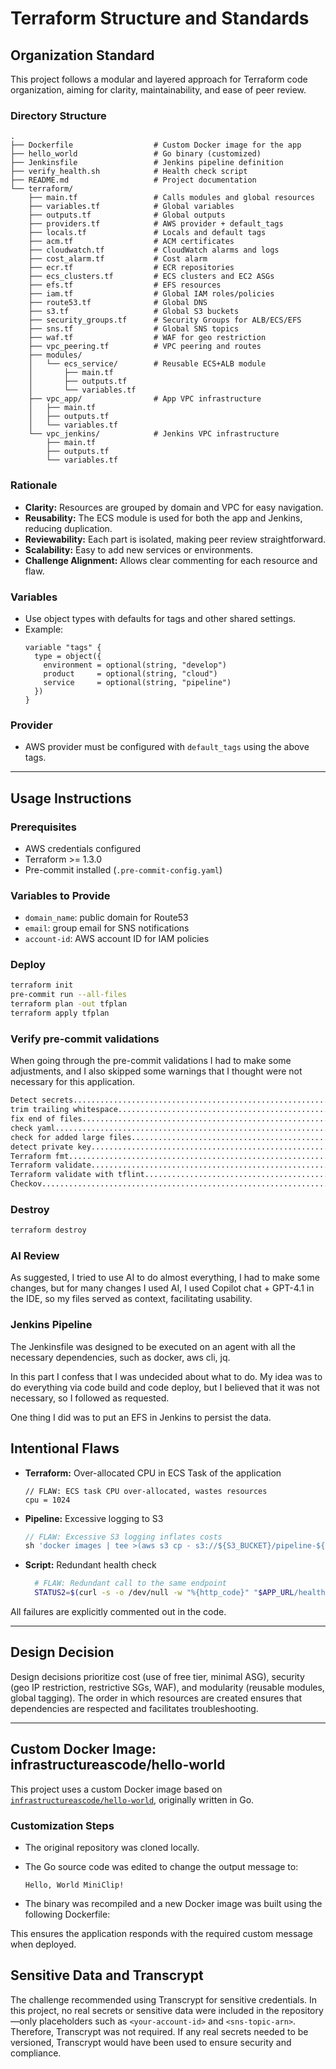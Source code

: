 # Terraform Structure and Standards

## Organization Standard

This project follows a modular and layered approach for Terraform code organization, aiming for clarity, maintainability, and ease of peer review.

### Directory Structure

```
.
├── Dockerfile                  # Custom Docker image for the app
├── hello_world                 # Go binary (customized)
├── Jenkinsfile                 # Jenkins pipeline definition
├── verify_health.sh            # Health check script
├── README.md                   # Project documentation
└── terraform/
    ├── main.tf                 # Calls modules and global resources
    ├── variables.tf            # Global variables
    ├── outputs.tf              # Global outputs
    ├── providers.tf            # AWS provider + default_tags
    ├── locals.tf               # Locals and default tags
    ├── acm.tf                  # ACM certificates
    ├── cloudwatch.tf           # CloudWatch alarms and logs
    ├── cost_alarm.tf           # Cost alarm
    ├── ecr.tf                  # ECR repositories
    ├── ecs_clusters.tf         # ECS clusters and EC2 ASGs
    ├── efs.tf                  # EFS resources
    ├── iam.tf                  # Global IAM roles/policies
    ├── route53.tf              # Global DNS
    ├── s3.tf                   # Global S3 buckets
    ├── security_groups.tf      # Security Groups for ALB/ECS/EFS
    ├── sns.tf                  # Global SNS topics
    ├── waf.tf                  # WAF for geo restriction
    ├── vpc_peering.tf          # VPC peering and routes
    ├── modules/
    │   └── ecs_service/        # Reusable ECS+ALB module
    │       ├── main.tf
    │       ├── outputs.tf
    │       └── variables.tf
    ├── vpc_app/                # App VPC infrastructure
    │   ├── main.tf
    │   ├── outputs.tf
    │   └── variables.tf
    └── vpc_jenkins/            # Jenkins VPC infrastructure
        ├── main.tf
        ├── outputs.tf
        └── variables.tf
```

### Rationale

- **Clarity:** Resources are grouped by domain and VPC for easy navigation.
- **Reusability:** The ECS module is used for both the app and Jenkins, reducing duplication.
- **Reviewability:** Each part is isolated, making peer review straightforward.
- **Scalability:** Easy to add new services or environments.
- **Challenge Alignment:** Allows clear commenting for each resource and flaw.

### Variables

- Use object types with defaults for tags and other shared settings.
- Example:
  ```hcl
  variable "tags" {
    type = object({
      environment = optional(string, "develop")
      product     = optional(string, "cloud")
      service     = optional(string, "pipeline")
    })
  }
  ```

### Provider

- AWS provider must be configured with `default_tags` using the above tags.

---

## Usage Instructions

### Prerequisites

- AWS credentials configured
- Terraform >= 1.3.0
- Pre-commit installed (`.pre-commit-config.yaml`)

### Variables to Provide

- `domain_name`: public domain for Route53
- `email`: group email for SNS notifications
- `account-id`: AWS account ID for IAM policies

### Deploy

```sh
terraform init
pre-commit run --all-files
terraform plan -out tfplan
terraform apply tfplan
```

### Verify pre-commit validations

When going through the pre-commit validations I had to make some adjustments, and I also skipped some warnings that I thought were not necessary for this application.

```sh
Detect secrets...........................................................Passed
trim trailing whitespace.................................................Passed
fix end of files.........................................................Passed
check yaml...............................................................Passed
check for added large files..............................................Passed
detect private key.......................................................Passed
Terraform fmt............................................................Passed
Terraform validate.......................................................Passed
Terraform validate with tflint...........................................Passed
Checkov..................................................................Passed
```

### Destroy

```sh
terraform destroy
```

### AI Review

As suggested, I tried to use AI to do almost everything, I had to make some changes, but for many changes I used AI, I used Copilot chat + GPT-4.1 in the IDE, so my files served as context, facilitating usability.

### Jenkins Pipeline

The Jenkinsfile was designed to be executed on an agent with all the necessary dependencies, such as docker, aws cli, jq.

In this part I confess that I was undecided about what to do. My idea was to do everything via code build and code deploy, but I believed that it was not necessary, so I followed as requested.

One thing I did was to put an EFS in Jenkins to persist the data.

## Intentional Flaws

- **Terraform:** Over-allocated CPU in ECS Task of the application
  ```hcl
  // FLAW: ECS task CPU over-allocated, wastes resources
  cpu = 1024
  ```
- **Pipeline:** Excessive logging to S3
  ```groovy
  // FLAW: Excessive S3 logging inflates costs
  sh 'docker images | tee >(aws s3 cp - s3://${S3_BUCKET}/pipeline-${BUILD_NUMBER}.txt)'
  ```
- **Script:** Redundant health check

  ```bash
    # FLAW: Redundant call to the same endpoint
    STATUS2=$(curl -s -o /dev/null -w "%{http_code}" "$APP_URL/health")

  ```

All failures are explicitly commented out in the code.

---

## Design Decision

Design decisions prioritize cost (use of free tier, minimal ASG), security (geo IP restriction, restrictive SGs, WAF), and modularity (reusable modules, global tagging). The order in which resources are created ensures that dependencies are respected and facilitates troubleshooting.

---

## Custom Docker Image: infrastructureascode/hello-world

This project uses a custom Docker image based on [`infrastructureascode/hello-world`](https://github.com/infrastructure-as-code/docker-hello-world), originally written in Go.

### Customization Steps

- The original repository was cloned locally.
- The Go source code was edited to change the output message to:

  `Hello, World MiniClip!`

- The binary was recompiled and a new Docker image was built using the following Dockerfile:

This ensures the application responds with the required custom message when deployed.

## Sensitive Data and Transcrypt

The challenge recommended using Transcrypt for sensitive credentials. In this project, no real secrets or sensitive data were included in the repository—only placeholders such as `<your-account-id>` and `<sns-topic-arn>`. Therefore, Transcrypt was not required. If any real secrets needed to be versioned, Transcrypt would have been used to ensure security and compliance.
